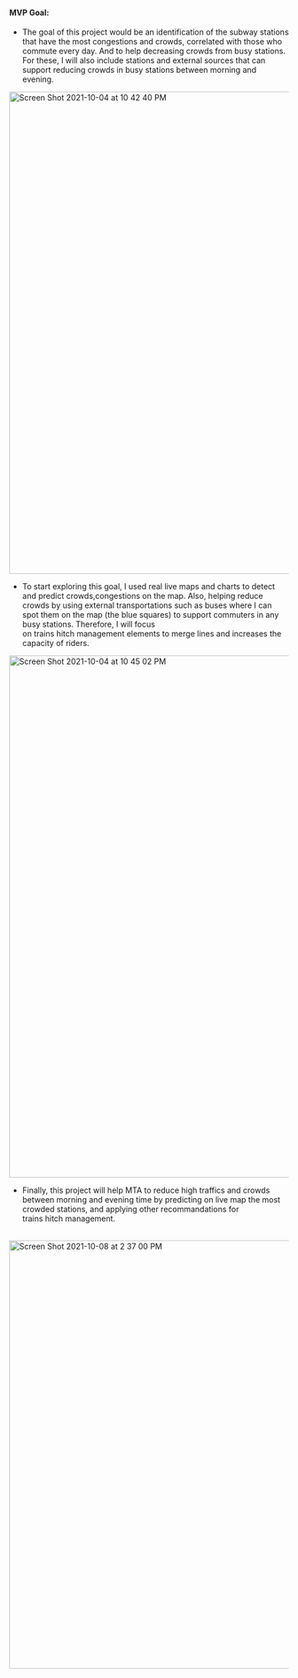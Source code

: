 
#### MVP Goal:

* The goal of this project would be an identification of the subway stations that have the most congestions and crowds, correlated with those who commute every day. And to help decreasing crowds from busy stations. For these, I will also include stations and external sources that can support reducing crowds in busy stations between morning and evening.  

<img width="868" alt="Screen Shot 2021-10-04 at 10 42 40 PM" src="https://user-images.githubusercontent.com/20365333/135914534-d153b19e-e2a2-4a1a-b1d7-e4e32d7a7930.png">



* To start exploring this goal, I used real live maps and charts to detect and predict crowds,congestions on the map. Also, helping reduce crowds by using external transportations such as buses where I can spot them on the map (the blue squares) to support commuters in any busy stations. Therefore, I will focus on trains hitch management elements to merge lines and increases the capacity of riders.  

<img width="940" alt="Screen Shot 2021-10-04 at 10 45 02 PM" src="https://user-images.githubusercontent.com/20365333/135914594-c6170e0e-3a9f-4f0a-8ae6-d8b0db9fd4f6.png">


* Finally, this project will help MTA to reduce high traffics and crowds between morning and evening time by predicting on live map the most crowded stations, and applying other recommandations for trains hitch management.   
  
<img width="771" alt="Screen Shot 2021-10-08 at 2 37 00 PM" src="https://user-images.githubusercontent.com/20365333/136555476-764763cd-2024-45e4-aa72-fa38404ce35e.png">
